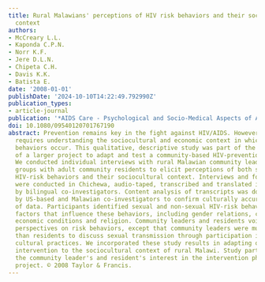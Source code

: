 ```yaml
---
title: Rural Malawians' perceptions of HIV risk behaviors and their sociocultural
  context
authors:
- McCreary L.L.
- Kaponda C.P.N.
- Norr K.F.
- Jere D.L.N.
- Chipeta C.H.
- Davis K.K.
- Batista E.
date: '2008-01-01'
publishDate: '2024-10-10T14:22:49.792990Z'
publication_types:
- article-journal
publication: '*AIDS Care - Psychological and Socio-Medical Aspects of AIDS/HIV*'
doi: 10.1080/09540120701767190
abstract: Prevention remains key in the fight against HIV/AIDS. However, prevention
  requires understanding the sociocultural and economic context in which HIV-risk
  behaviors occur. This qualitative, descriptive study was part of the initial phase
  of a larger project to adapt and test a community-based HIV-prevention intervention.
  We conducted individual interviews with rural Malawian community leaders and focus
  groups with adult community residents to elicit perceptions of both sexual and non-sexual
  HIV-risk behaviors and their sociocultural context. Interviews and focus groups
  were conducted in Chichewa, audio-taped, transcribed and translated into English
  by bilingual co-investigators. Content analysis of transcripts was done collaboratively
  by US-based and Malawian co-investigators to confirm culturally accurate interpretation
  of data. Participants identified sexual and non-sexual HIV-risk behaviors and contextual
  factors that influence these behaviors, including gender relations, cultural practices,
  economic conditions and religion. Community leaders and residents voiced similar
  perspectives on risk behaviors, except that community leaders were much less likely
  than residents to discuss sexual transmission through participation in traditional
  cultural practices. We incorporated these study results in adapting our HIV-prevention
  intervention to the sociocultural context of rural Malawi. Study participation enhanced
  the community leader's and resident's interest in the intervention phase of the
  project. © 2008 Taylor & Francis.
---
```

